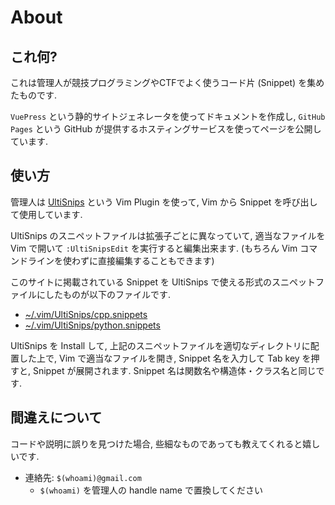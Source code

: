 # About

## これ何?

これは管理人が競技プログラミングやCTFでよく使うコード片 (Snippet) を集めたものです.

`VuePress` という静的サイトジェネレータを使ってドキュメントを作成し,
`GitHub Pages` という GitHub が提供するホスティングサービスを使ってページを公開しています.

## 使い方

管理人は [UltiSnips](https://github.com/SirVer/ultisnips) という Vim Plugin を使って, Vim から Snippet を呼び出して使用しています.

UltiSnips のスニペットファイルは拡張子ごとに異なっていて,
適当なファイルを Vim  で開いて `:UltiSnipsEdit` を実行すると編集出来ます.
(もちろん Vim コマンドラインを使わずに直接編集することもできます)

このサイトに掲載されている Snippet を UltiSnips で使える形式のスニペットファイルにしたものが以下のファイルです.

* [~/.vim/UltiSnips/cpp.snippets](https://github.com/kira924age/MyCodeSnippets/blob/main/.vim/UltiSnips/cpp.snippets)
* [~/.vim/UltiSnips/python.snippets](https://github.com/kira924age/MyCodeSnippets/blob/main/.vim/UltiSnips/cpp.snippets)

UltiSnips を Install して, 上記のスニペットファイルを適切なディレクトリに配置した上で,
Vim で適当なファイルを開き, Snippet 名を入力して Tab key を押すと, Snippet が展開されます.
Snippet 名は関数名や構造体・クラス名と同じです.

## 間違えについて

コードや説明に誤りを見つけた場合, 些細なものであっても教えてくれると嬉しいです.

* 連絡先: `$(whoami)@gmail.com`
    * `$(whoami)` を管理人の handle name で置換してください

